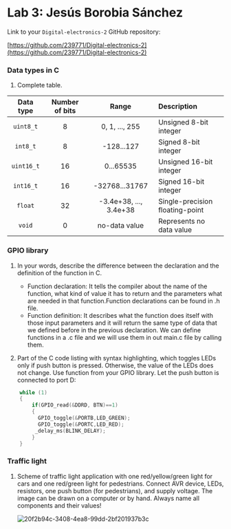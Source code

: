 # Lab 3: Jesús Borobia Sánchez

Link to your `Digital-electronics-2` GitHub repository:

   [https://github.com/239771/Digital-electronics-2](https://github.com/239771/Digital-electronics-2)


### Data types in C

1. Complete table.

| **Data type** | **Number of bits** | **Range** | **Description** |
| :-: | :-: | :-: | :-- | 
| `uint8_t`  | 8 | 0, 1, ..., 255 | Unsigned 8-bit integer |
| `int8_t`   | 8 | -128...127 | Signed 8-bit integer |
| `uint16_t` | 16 | 0...65535 | Unsigned 16-bit integer |
| `int16_t`  | 16 | -32768...31767 | Signed 16-bit integer |
| `float`    | 32 | -3.4e+38, ..., 3.4e+38 | Single-precision floating-point |
| `void`     | 0 | no-data value | Represents no data value |


### GPIO library

1. In your words, describe the difference between the declaration and the definition of the function in C.
   * Function declaration: It tells the compiler about the name of the function, what kind of value it has to return and the parameters what are needed in that function.Function declarations can be found in .h file.
   * Function definition: It describes what the function does itself with those input parameters and it will return the same type of data that we defined before in the previous declaration. We can define functions in a .c file and we will use them in out main.c file by calling them.

2. Part of the C code listing with syntax highlighting, which toggles LEDs only if push button is pressed. Otherwise, the value of the LEDs does not change. Use function from your GPIO library. Let the push button is connected to port D:

```c
    while (1)
    {
        if(GPIO_read(&DDRD, BTN)==1)
        {
          GPIO_toggle(&PORTB,LED_GREEN);
          GPIO_toggle(&PORTC,LED_RED);
         _delay_ms(BLINK_DELAY);         
        }         
    }
```


### Traffic light

1. Scheme of traffic light application with one red/yellow/green light for cars and one red/green light for pedestrians. Connect AVR device, LEDs, resistors, one push button (for pedestrians), and supply voltage. The image can be drawn on a computer or by hand. Always name all components and their values!

   ![20f2b94c-3408-4ea8-99dd-2bf201937b3c](https://user-images.githubusercontent.com/91123594/136921067-3d1cf32c-86c8-44a3-b699-490e1f441535.jpg)

